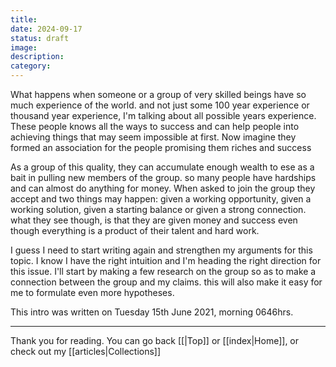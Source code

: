 ```yaml
---
title: 
date: 2024-09-17
status: draft
image: 
description: 
category:
---
```

What happens when someone or a group of very skilled beings have so much experience of the world.
and not just some 100 year experience or thousand year experience, I'm talking about all possible
years experience. These people knows all the ways to success and can help people into achieving 
things that may seem impossible at first. Now imagine they formed an association for the people
promising them riches and success

As a group of this quality, they can accumulate enough wealth to ese as a bait in pulling new members
of the group. so many people have hardships and can almost do anything for money. When asked to join 
the group they accept and two things may happen: given a working opportunity, given a working solution, 
given a starting balance or given a strong connection. what they see though, is that they are given 
money and success even though everything is a product of their talent and hard work.

I guess I need to start writing again and strengthen my arguments for this topic. I know I have the 
right intuition and I'm heading the right direction for this issue. I'll start by making a few research
on the group so as to make a connection between the group and my claims. this will also make it easy 
for me to formulate even more hypotheses. 

This intro was written on Tuesday 15th June 2021, morning 0646hrs.


















---
Thank you for reading. You can go back [[|Top]] or [[index|Home]], or check out my [[articles|Collections]]
